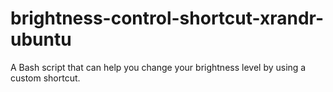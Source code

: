 # brightness-control-shortcut-xrandr-ubuntu
A Bash script that can help you change your brightness level by using a custom shortcut.

